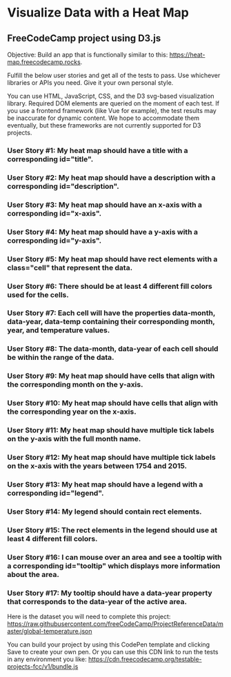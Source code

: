# Visualize Data with a Heat Map

## FreeCodeCamp project using D3.js

Objective: Build an app that is functionally similar to this: https://heat-map.freecodecamp.rocks.

Fulfill the below user stories and get all of the tests to pass. Use whichever libraries or APIs you need. Give it your own personal style.

You can use HTML, JavaScript, CSS, and the D3 svg-based visualization library. Required DOM elements are queried on the moment of each test. If you use a frontend framework (like Vue for example), the test results may be inaccurate for dynamic content. We hope to accommodate them eventually, but these frameworks are not currently supported for D3 projects.

### User Story #1: My heat map should have a title with a corresponding id="title".

### User Story #2: My heat map should have a description with a corresponding id="description".

### User Story #3: My heat map should have an x-axis with a corresponding id="x-axis".

### User Story #4: My heat map should have a y-axis with a corresponding id="y-axis".

### User Story #5: My heat map should have rect elements with a class="cell" that represent the data.

### User Story #6: There should be at least 4 different fill colors used for the cells.

### User Story #7: Each cell will have the properties data-month, data-year, data-temp containing their corresponding month, year, and temperature values.

### User Story #8: The data-month, data-year of each cell should be within the range of the data.

### User Story #9: My heat map should have cells that align with the corresponding month on the y-axis.

### User Story #10: My heat map should have cells that align with the corresponding year on the x-axis.

### User Story #11: My heat map should have multiple tick labels on the y-axis with the full month name.

### User Story #12: My heat map should have multiple tick labels on the x-axis with the years between 1754 and 2015.

### User Story #13: My heat map should have a legend with a corresponding id="legend".

### User Story #14: My legend should contain rect elements.

### User Story #15: The rect elements in the legend should use at least 4 different fill colors.

### User Story #16: I can mouse over an area and see a tooltip with a corresponding id="tooltip" which displays more information about the area.

### User Story #17: My tooltip should have a data-year property that corresponds to the data-year of the active area.

Here is the dataset you will need to complete this project: https://raw.githubusercontent.com/freeCodeCamp/ProjectReferenceData/master/global-temperature.json

You can build your project by using this CodePen template and clicking Save to create your own pen. Or you can use this CDN link to run the tests in any environment you like: https://cdn.freecodecamp.org/testable-projects-fcc/v1/bundle.js
